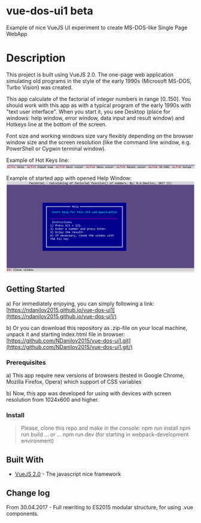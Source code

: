 # vue-dos-ui1 beta
Example of nice VueJS UI experiment to create MS-DOS-like Single Page WebApp

# Description
This project is built using VueJS 2.0. The one-page web application simulating old programs in the style of the early 1990s (Microsoft MS-DOS, Turbo Vision) was created.

This app calculate of the factorial of integer numbers in range [0..150]. You should work with this app as with a typical program of the early 1990s with "text user interface". When you start it, you see Desktop (place for windows: help window, error window, data input and result window) and Hotkeys line at the bottom of the screen.

Font size and working windows size vary flexibly depending on the browser window size and the screen resolution (like the command line window, e.g. PowerShell or Cygwin terminal window).

Example of Hot Keys line:
![alt text](https://raw.githubusercontent.com/NDanilov2015/vue-dos-ui1/master/hotkeysline.png)

Example of started app with opened Help Window:
![alt text](https://raw.githubusercontent.com/NDanilov2015/vue-dos-ui1/master/helpwindow.png)

## Getting Started

a) For immediately enjoying, you can simply following a link:
[https://ndanilov2015.github.io/vue-dos-ui1](https://ndanilov2015.github.io/vue-dos-ui1/)

b) Or you can download this repository as .zip-file on your local machine, unpack it and starting index.html file in browser:
[https://github.com/NDanilov2015/vue-dos-ui1.git](https://github.com/NDanilov2015/vue-dos-ui1.git/)

### Prerequisites

a) This app require new versions of browsers (tested in Google Chrome, Mozilla Firefox, Opera) which support of CSS variables

b) Now, this app was developed for using with devices with screen resolution from 1024x600 and higher.

### Install
> Please, clone this repo and make in the console:
> npm run install
> npm run build
> ... or ...
> npm run dev (for starting in webpack-development environment)

## Built With
* [VueJS 2.0](http://www.vuejs.org/) - The javascript nice framework

## Change log
From 30.04.2017 - Full rewriting to ES2015 modular structure, for using .vue components.